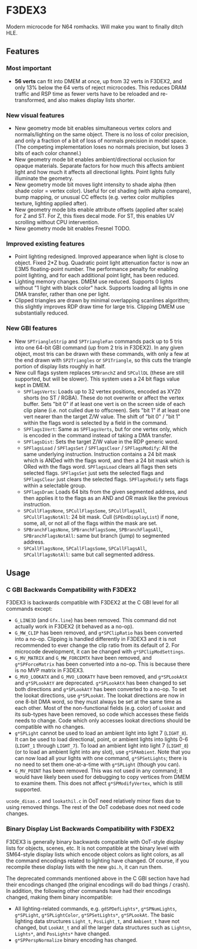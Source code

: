 # F3DEX3

Modern microcode for N64 romhacks. Will make you want to finally ditch HLE.

## Features

### Most important

- **56 verts** can fit into DMEM at once, up from 32 verts in F3DEX2, and only
  13% below the 64 verts of reject microcodes. This reduces DRAM traffic and
  RSP time as fewer verts have to be reloaded and re-transformed, and also makes
  display lists shorter.

### New visual features

- New geometry mode bit enables simultaneous vertex colors and normals/lighting
  on the same object. There is no loss of color precision, and only a fraction
  of a bit of loss of normals precision in model space. (The competing
  implementation loses no normals precision, but loses 3 bits of each color
  channel.)
- New geometry mode bit enables ambient/directional occlusion for opaque
  materials. Separate factors for how much this affects ambient light and how
  much it affects all directional lights. Point lights fully illuminate the
  geometry.
- New geometry mode bit moves light intensity to shade alpha (then shade color
  = vertex color). Useful for cel shading (with alpha compare), bump mapping,
  or unusual CC effects (e.g. vertex color multiplies texture, lighting applied
  after).
- New geometry mode bits enable attribute offsets (applied after scale) for Z
  and ST. For Z, this fixes decal mode. For ST, this enables UV scrolling
  without CPU intervention.
- New geometry mode bit enables Fresnel TODO.

### Improved existing features

- Point lighting redesigned. Improved appearance when light is close to object.
  Fixed 2*Z bug. Quadratic point light attenuation factor is now an E3M5
  floating-point number. The performance penalty for enabling point lighting,
  and for each additional point light, has been reduced.
- Lighting memory changes. DMEM use reduced. Supports 0 lights without "1 light
  with black color" hack. Supports loading all lights in one DMA transfer,
  rather than one per light.
- Clipped triangles are drawn by minimal overlapping scanlines algorithm; this
  slightly improves RDP draw time for large tris. Clipping DMEM use
  substantially reduced.

### New GBI features

- New `SPTriangleStrip` and `SPTriangleFan` commands pack up to 5 tris into one
  64-bit GBI command (up from 2 tris in F3DEX2). In any given object, most tris
  can be drawn with these commands, with only a few at the end drawn with
  `SP2Triangles` or `SP1Triangle`, so this cuts the triangle portion of display
  lists roughly in half.
- New cull flags system replaces `SPBranchZ` and `SPCullDL` (these are still
  supported, but will be slower). This system uses a 24 bit flags value kept in
  DMEM.
    - `SPFlagsVerts`: Loads up to 32 vertex positions, encoded as XYZ0 shorts
      (no ST / RGBA). These do not overwrite or affect the vertex buffer. Sets
      "bit 0" if at least one vert is on the screen side of each clip plane
      (i.e. not culled due to offscreen). Sets "bit 1" if at least one vert
      nearer than the target Z/W value. The shift of "bit 0" / "bit 1" within
      the flags word is selected by a field in the command.
    - `SPFlags1Vert`: Same as `SPFlagsVerts`, but for one vertex only, which is
      encoded in the command instead of taking a DMA transfer.
    - `SPFlagsDist`: Sets the target Z/W value in the RDP generic word.
    - `SPFlagsLoad` / `SPFlagsSet` / `SPFlagsClear` / `SPFlagsModify`: All the
      same underlying instruction. Instruction contains a 24 bit mask which is
      ANDed with the flags word, and then a 24 bit mask which is ORed with the
      flags word. `SPFlagsLoad` clears all flags then sets selected flags.
      `SPFlagsSet` just sets the selected flags and `SPFlagsClear` just clears
      the selected flags. `SPFlagsModify` sets flags within a selectable group.
    - `SPFlagsDram`: Loads 64 bits from the given segmented address, and then
      applies it to the flags as an AND and OR mask like the previous
      instruction.
    - `SPCullFlagsNone`, `SPCullFlagsSome`, `SPCullFlagsAll`, `SPCullFlagsNotAll`:
      24 bit mask. Cull (`SPEndDisplayList`) if none, some, all, or not all of 
      the flags within the mask are set.
    - `SPBranchFlagsNone`, `SPBranchFlagsSome`, `SPBranchFlagsAll`,
      `SPBranchFlagsNotAll`: same but branch (jump) to segmented address.
    - `SPCallFlagsNone`, `SPCallFlagsSome`, `SPCallFlagsAll`, `SPCallFlagsNotAll`:
      same but call segmented address.



## Usage

### C GBI Backwards Compatibility with F3DEX2

F3DEX3 is backwards compatible with F3DEX2 at the C GBI level for all commands
except:

- `G_LINE3D` (and `Gfx.line`) has been removed. This command did not actually
  work in F3DEX2 (it behaved as a no-op).
- `G_MW_CLIP` has been removed, and `g*SPClipRatio` has been converted into a
  no-op. Clipping is handled differently in F3DEX3 and it is not recommended to
  ever change the clip ratio from its default of 2. For microcode development,
  it can be changed with `g*SPClipModSettings`.
- `G_MV_MATRIX` and `G_MW_FORCEMTX` have been removed, and `g*SPForceMatrix` has
  been converted into a no-op. This is because there is no MVP matrix in F3DEX3.
- `G_MVO_LOOKATX` and `G_MVO_LOOKATY` have been removed, and `g*SPLookAtX` and
  `g*SPLookAtY` are deprecated. `g*SPLookAtX` has been changed to set both
  directions and `g*SPLookAtY` has been converted to a no-op. To set the lookat
  directions, use `g*SPLookAt`. The lookat directions are now in one 8-bit DMA
  word, so they must always be set at the same time as each other. Most of the
  non-functional fields (e.g. color) of `LookAt` and its sub-types have been
  removed, so code which accesses these fields needs to change. Code which only
  accesses lookat directions should be compatible with no changes.
- `g*SPLight` cannot be used to load an ambient light into light 7 (`LIGHT_8`).
  It can be used to load directional, point, or ambient lights into lights 0-6
  (`LIGHT_1` through `LIGHT_7`). To load an ambient light into light 7
  (`LIGHT_8`) (or to load an ambient light into any slot), use `g*SPAmbient`.
  Note that you can now load all your lights with one command, `g*SPSetLights`;
  there is no need to set them one-at-a-time with `g*SPLight` (though you can).
- `G_MV_POINT` has been removed. This was not used in any command; it would have
  likely been used for debugging to copy vertices from DMEM to examine them.
  This does not affect `g*SPModifyVertex`, which is still supported.

`ucode_disas.c` and `lookathil.c` in OoT need relatively minor fixes due to
using removed things. The rest of the OoT codebase does not need code changes.

### Binary Display List Backwards Compatibility with F3DEX2

F3DEX3 is generally binary backwards compatible with OoT-style display lists for
objects, scenes, etc. It is not compatible at the binary level with SM64-style
display lists which encode object colors as light colors, as all the command
encodings related to lighting have changed. Of course, if you recompile these
display lists with the new `gbi.h`, it can run them.

The deprecated commands mentioned above in the C GBI section have had their
encodings changed (the original encodings will do bad things / crash). In
addition, the following other commands have had their encodings changed, making
them binary incompatible:
- All lighting-related commands, e.g. `gdSPDefLights*`, `g*SPNumLights`,
  `g*SPLight`, `g*SPLightColor`, `g*SPSetLights*`, `g*SPLookAt`. The basic
  lighting data structures `Light_t`, `PosLight_t`, and `Ambient_t` have not
  changed, but `LookAt_t` and all the larger data structures such as `Lightsn`,
  `Lights*`, and `PosLights*` have changed.
- `g*SPPerspNormalize` binary encoding has changed.
